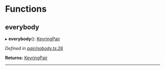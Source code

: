 

# Functions

<a id="everybody"></a>

##  everybody

▸ **everybody**(): [KeyringPair](../interfaces/_types_.keyringpair.md)

*Defined in [pair/nobody.ts:26](https://github.com/polkadot-js/common/blob/9c03ec8/packages/keyring/src/pair/nobody.ts#L26)*

**Returns:** [KeyringPair](../interfaces/_types_.keyringpair.md)

___

